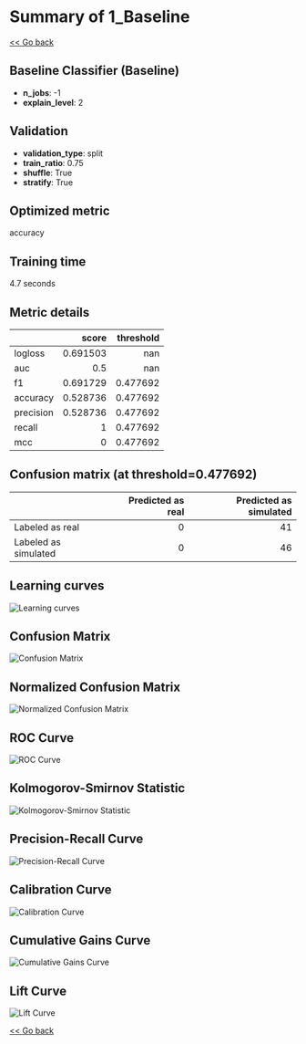 # Summary of 1_Baseline

[<< Go back](../README.md)


## Baseline Classifier (Baseline)
- **n_jobs**: -1
- **explain_level**: 2

## Validation
 - **validation_type**: split
 - **train_ratio**: 0.75
 - **shuffle**: True
 - **stratify**: True

## Optimized metric
accuracy

## Training time

4.7 seconds

## Metric details
|           |    score |   threshold |
|:----------|---------:|------------:|
| logloss   | 0.691503 |  nan        |
| auc       | 0.5      |  nan        |
| f1        | 0.691729 |    0.477692 |
| accuracy  | 0.528736 |    0.477692 |
| precision | 0.528736 |    0.477692 |
| recall    | 1        |    0.477692 |
| mcc       | 0        |    0.477692 |


## Confusion matrix (at threshold=0.477692)
|                      |   Predicted as real |   Predicted as simulated |
|:---------------------|--------------------:|-------------------------:|
| Labeled as real      |                   0 |                       41 |
| Labeled as simulated |                   0 |                       46 |

## Learning curves
![Learning curves](learning_curves.png)
## Confusion Matrix

![Confusion Matrix](confusion_matrix.png)


## Normalized Confusion Matrix

![Normalized Confusion Matrix](confusion_matrix_normalized.png)


## ROC Curve

![ROC Curve](roc_curve.png)


## Kolmogorov-Smirnov Statistic

![Kolmogorov-Smirnov Statistic](ks_statistic.png)


## Precision-Recall Curve

![Precision-Recall Curve](precision_recall_curve.png)


## Calibration Curve

![Calibration Curve](calibration_curve_curve.png)


## Cumulative Gains Curve

![Cumulative Gains Curve](cumulative_gains_curve.png)


## Lift Curve

![Lift Curve](lift_curve.png)



[<< Go back](../README.md)
